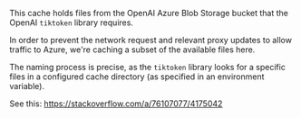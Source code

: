 This cache holds files from the OpenAI Azure Blob Storage bucket
that the OpenAI `tiktoken` library requires.

In order to prevent the network request and relevant proxy updates to allow
traffic to Azure, we're caching a subset of the available files here.

The naming process is precise, as the `tiktoken` library looks for a specific
files in a configured cache directory (as specified in an environment variable).

See this: https://stackoverflow.com/a/76107077/4175042

